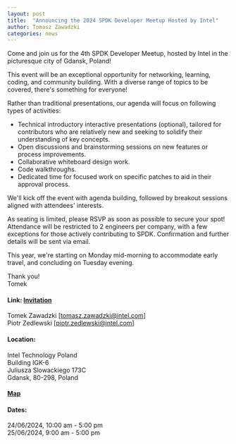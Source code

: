 ```yaml
---
layout: post
title:  "Announcing the 2024 SPDK Developer Meetup Hosted by Intel"
author: Tomasz Zawadzki
categories: news
---
```


Come and join us for the 4th SPDK Developer Meetup, hosted by Intel in the picturesque city of Gdansk, Poland!

This event will be an exceptional opportunity for networking, learning, coding, and community building. With a diverse range of topics to be covered, there's something for everyone!

Rather than traditional presentations, our agenda will focus on following types of activities:

- Technical introductory interactive presentations (optional), tailored for contributors who are relatively new and seeking to solidify their understanding of key concepts.
- Open discussions and brainstorming sessions on new features or process improvements.
- Collaborative whiteboard design work.
- Code walkthroughs.
- Dedicated time for focused work on specific patches to aid in their approval process.

We'll kick off the event with agenda building, followed by breakout sessions aligned with attendees' interests.

As seating is limited, please RSVP as soon as possible to secure your spot! Attendance will be restricted to 2 engineers per company, with a few exceptions for those actively contributing to SPDK. Confirmation and further details will be sent via email.

This year, we're starting on Monday mid-morning to accommodate early travel, and concluding on Tuesday evening.

Thank you!<br/>
Tomek

#### Link: [Invitation](https://www.evite.com/event/00CAHMWOOZU4JIGQOEPO3R6JX5QD3I)

Tomek Zawadzki [tomasz.zawadzki@intel.com]<br/>
Piotr Zedlewski [piotr.zedlewski@intel.com]

#### Location:

Intel Technology Poland<br/>
Building IGK-6<br/>
Juliusza Slowackiego 173C<br/>
Gdansk, 80-298, Poland

#### [Map](https://maps.app.goo.gl/6Z9ZCwb7HjJJoNSb9)

#### Dates:

24/06/2024, 10:00 am - 5:00 pm<br/>
25/06/2024, 9:00 am - 5:00 pm
